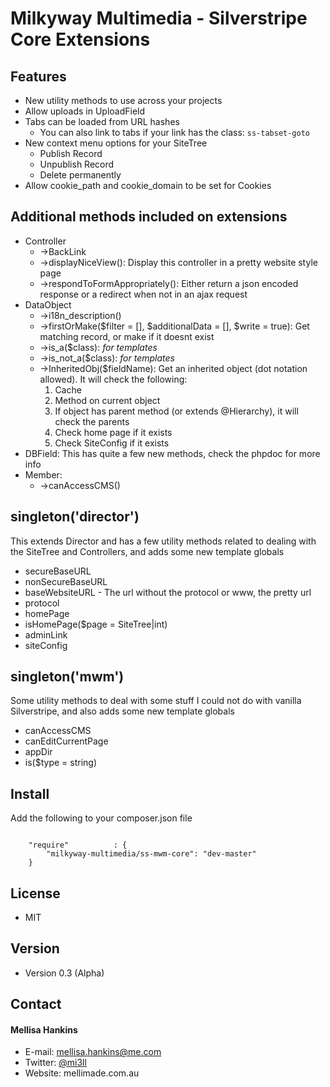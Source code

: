 Milkyway Multimedia - Silverstripe Core Extensions
==================================================

Features
--------
* New utility methods to use across your projects
* Allow uploads in UploadField
* Tabs can be loaded from URL hashes
    - You can also link to tabs if your link has the class: `ss-tabset-goto`
* New context menu options for your SiteTree
    - Publish Record
    - Unpublish Record
    - Delete permanently
* Allow cookie_path and cookie_domain to be set for Cookies

Additional methods included on extensions
-----------------------------------------
* Controller
    - ->BackLink
    - ->displayNiceView(): Display this controller in a pretty website style page
    - ->respondToFormAppropriately(): Either return a json encoded response or a redirect when not in an ajax request
* DataObject
    - ->i18n_description()
    - ->firstOrMake($filter = [], $additionalData = [], $write = true): Get matching record, or make if it doesnt exist
    - ->is_a($class): *for templates*
    - ->is_not_a($class): *for templates*
    - ->InheritedObj($fieldName): Get an inherited object (dot notation allowed). It will check the following:
        1. Cache
        2. Method on current object
        3. If object has parent method (or extends @Hierarchy), it will check the parents
        4. Check home page if it exists
        5. Check SiteConfig if it exists
* DBField: This has quite a few new methods, check the phpdoc for more info
* Member:
    - ->canAccessCMS()

singleton('director')
---------------------
This extends Director and has a few utility methods related to dealing with the SiteTree and Controllers, and adds some new template globals

- secureBaseURL
- nonSecureBaseURL
- baseWebsiteURL - The url without the protocol or www, the pretty url
- protocol
- homePage
- isHomePage($page = SiteTree|int)
- adminLink
- siteConfig

singleton('mwm')
----------------
Some utility methods to deal with some stuff I could not do with vanilla Silverstripe, and also adds some new template globals

- canAccessCMS
- canEditCurrentPage
- appDir
- is($type = string)

## Install
Add the following to your composer.json file

```

    "require"          : {
		"milkyway-multimedia/ss-mwm-core": "dev-master"
	}

```

## License
* MIT

## Version
* Version 0.3 (Alpha)

## Contact
#### Mellisa Hankins
* E-mail: mellisa.hankins@me.com
* Twitter: [@mi3ll](https://twitter.com/mi3ll "mi3ll on twitter")
* Website: mellimade.com.au
